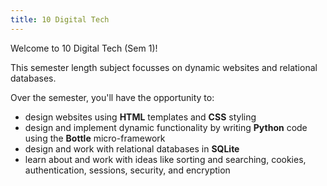 ```yaml
---
title: 10 Digital Tech
---
```


Welcome to 10 Digital Tech (Sem 1)!

This semester length subject focusses on dynamic websites and relational databases.

Over the semester, you'll have the opportunity to:
- design websites using **HTML** templates and **CSS** styling
- design and implement dynamic functionality by writing **Python** code using the **Bottle** micro-framework
- design and work with relational databases in **SQLite**
- learn about and work with ideas like sorting and searching, cookies, authentication, sessions, security, and encryption
